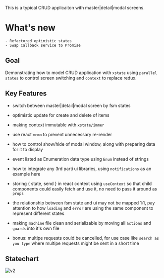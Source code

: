 This is a typical CRUD applicaiton with master|detail|modal screens.

# What's new

	- Refactored optimistic states
	- Swap Callback service to Promise


## Goal

Demonstrating how to model CRUD application with `xstate` using `parallel states` to control screen switching and `context` to replace redux.

## Key Features

- switch between master|detail|modal screen by fsm states

- optimistic update for create and delete of items

- making context immutable with `xstate/immer`

- use react `memo` to prevent unnecessary re-render

- how to control show/hide of modal window, along with preparing data for it to display

- event listed as Enumeration data type using `Enum` instead of strings

- how to integrate any 3rd parti ui libraries, using `notifications` as an example here

- storing { state, send } in react context using `useContext` so that child components could easily fetch and use it, no need to pass it around as `props`

- the relationship between fsm state and ui may not be mapped 1:1, pay attention to how `loading` and `error` are using the same component to represent different states

- making `machine` file clean and serializable by moving all `actions` and `guards` into it's own file

- bonus: multipe requests could be cancelled, for use case like `search as you type` where multipe requests might be sent in a short time

## Statechart

![v2](https://user-images.githubusercontent.com/325936/65810692-f96ae680-e1df-11e9-9040-7ba0c3113abd.png)



